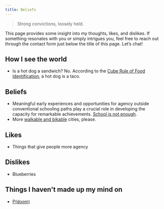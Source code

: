 ```yaml
---
title: Beliefs
---
```

> Strong convictions, loosely held. 

This page provides some insight into my thoughts, likes, and dislikes. If something resonates with you or simply intrigues you, feel free to reach out through the contact form just below the title of this page. Let’s chat!
## How I see the world
- Is a hot dog a sandwich? No. According to the [Cube Rule of Food Identification](https://cuberule.com/), a hot dog is a taco.
## Beliefs
- Meaningful early experiences and opportunities for agency outside conventional schooling paths play a crucial role in developing the capacity for remarkable achievements. [School is not enough](https://www.palladiummag.com/2023/06/06/school-is-not-enough/). 
- More [walkable and bikable](https://www.youtube.com/watch?v=uxykI30fS54) cities, please. 
## Likes
- Things that give people more agency
## Dislikes
- Blueberries
## Things I haven't made up my mind on 
- [P(doom)](https://www.fastcompany.com/90994526/pdoom-explained-how-to-calculate-your-score-on-ai-apocalypse-metric)


